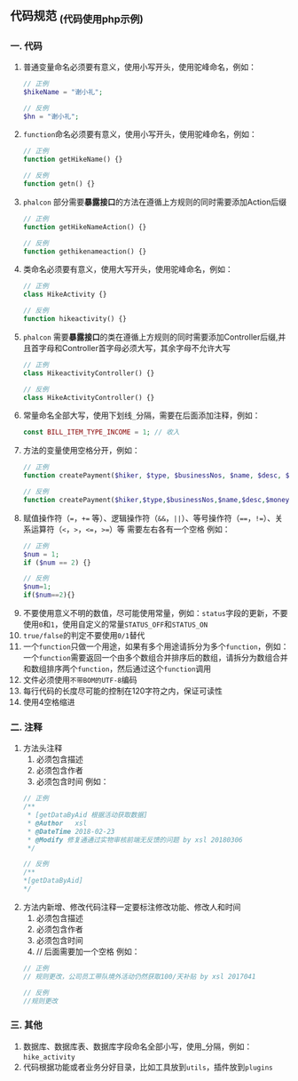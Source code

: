 ## 代码规范 <sub>(代码使用php示例)</sub>

### 一. 代码
1. 普通变量命名必须要有意义，使用小写开头，使用驼峰命名，例如：
    ``` php
    // 正例
    $hikeName = "谢小礼";

    // 反例
    $hn = "谢小礼";
    ```
2. ```function```命名必须要有意义，使用小写开头，使用驼峰命名，例如：
    ``` php
    // 正例
    function getHikeName() {}

    // 反例
    function getn() {}
    ```
3. ```phalcon``` 部分需要**暴露接口**的方法在遵循上方规则的同时需要添加Action后缀
    ``` php
    // 正例
    function getHikeNameAction() {}
    
    // 反例
    function gethikenameaction() {}
    ```
4. 类命名必须要有意义，使用大写开头，使用驼峰命名，例如：
    ``` php
    // 正例
    class HikeActivity {}

    // 反例
    function hikeactivity() {}
    ```
5. ```phalcon``` 需要**暴露接口**的类在遵循上方规则的同时需要添加Controller后缀,并且首字母和Controller首字母必须大写，其余字母不允许大写
    ``` php
    // 正例
    class HikeactivityController() {}
    
    // 反例
    class HikeActivityController() {}
    ```
6. 常量命名全部大写，使用下划线```_```分隔，需要在后面添加注释，例如：
    ``` php
    const BILL_ITEM_TYPE_INCOME = 1; // 收入
    ```
7. 方法的变量使用空格分开，例如：
    ``` php
    // 正例
    function createPayment($hiker, $type, $businessNos, $name, $desc, $money, $businessTypes, $bankNo = null, $type_channel = 1) {}

    // 反例
    function createPayment($hiker,$type,$businessNos,$name,$desc,$money,$businessTypes,$bankNo=null,$type_channel=1) {}
    ```
8. 赋值操作符（```=```，```+=``` 等）、逻辑操作符（```&&```，```||```）、等号操作符（```==```，```!=```）、关系运算符（```<```，```>```，```<=```，```>=```）等 需要左右各有一个空格
    例如：
    ``` php
    // 正例
    $num = 1;
    if ($num == 2) {}

    // 反例
    $num=1;
    if($num==2){}
    ```
9. 不要使用意义不明的数值，尽可能使用常量，例如：```status```字段的更新，不要使用```0```和```1```，使用自定义的常量```STATUS_OFF```和```STATUS_ON```
10. ```true/false```的判定不要使用```0/1```替代
11. 一个```function```只做一个用途，如果有多个用途请拆分为多个```function```，例如：一个```function```需要返回一个由多个数组合并排序后的数组，请拆分为数组合并和数组排序两个```function```，然后通过这个```function```调用
12. 文件必须使用```不带BOM的UTF-8```编码
13. 每行代码的长度尽可能的控制在120字符之内，保证可读性
14. 使用4空格缩进

### 二. 注释
1. 方法头注释
    1. 必须包含描述
    2. 必须包含作者
    3. 必须包含时间
    例如：
    ``` php
    // 正例
    /**
     * [getDataByAid 根据活动获取数据]
     * @Author   xsl
     * @DateTime 2018-02-23
     * @Modify 修复通通过实物审核前端无反馈的问题 by xsl 20180306
     */

    // 反例
    /**
    *[getDataByAid]
    */
    ```
2. 方法内新增、修改代码注释一定要标注修改功能、修改人和时间
    1. 必须包含描述
    2. 必须包含作者
    3. 必须包含时间
    4. // 后面需要加一个空格
    例如：
    ``` php
    // 正例
    // 规则更改，公司员工带队境外活动仍然获取100/天补贴 by xsl 2017041

    // 反例
    //规则更改
    ```

### 三. 其他
1. 数据库、数据库表、数据库字段命名全部小写，使用_分隔，例如：```hike_activity```
2. 代码根据功能或者业务分好目录，比如工具放到```utils```，插件放到```plugins```

